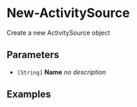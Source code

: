 # New-ActivitySource

Create a new ActivitySource object

## Parameters

- `[String]`  **Name**
 _no description_
## Examples

